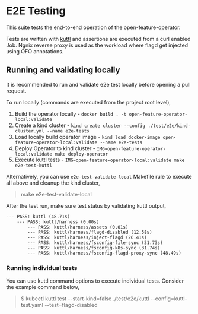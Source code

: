 # E2E Testing

This suite tests the end-to-end operation of the open-feature-operator.

Tests are written with [kuttl](https://kuttl.dev/) and assertions are executed from a curl enabled Job.
Ngnix reverse proxy is used as the workload where flagd get injected using OFO annotations.

## Running and validating locally

It is recommended to run and validate e2e test locally before opening a pull request.

To run locally (commands are executed from the project root level),

1. Build the operator locally - `docker build . -t open-feature-operator-local:validate`
2. Create a kind cluster - `kind create cluster --config ./test/e2e/kind-cluster.yml --name e2e-tests`
3. Load locally build operator image - `kind load docker-image open-feature-operator-local:validate --name e2e-tests`
4. Deploy Operator to kind cluster - `IMG=open-feature-operator-local:validate make deploy-operator`
5. Execute kuttl tests - `IMG=open-feature-operator-local:validate make e2e-test-kuttl`

Alternatively, you can use `e2e-test-validate-local` Makefile rule to execute all above and cleanup the kind cluster,

> make e2e-test-validate-local

After the test run, make sure test status by validating kuttl output,

```text
--- PASS: kuttl (48.71s)
    --- PASS: kuttl/harness (0.00s)
        --- PASS: kuttl/harness/assets (0.01s)
        --- PASS: kuttl/harness/flagd-disabled (12.58s)
        --- PASS: kuttl/harness/inject-flagd (26.41s)
        --- PASS: kuttl/harness/fsconfig-file-sync (31.73s)
        --- PASS: kuttl/harness/fsconfig-k8s-sync (31.74s)
        --- PASS: kuttl/harness/fsconfig-flagd-proxy-sync (48.49s)
```

### Running individual tests

You can use kuttl command options to execute individual tests. Consider the example command below,

>$ kubectl kuttl test --start-kind=false ./test/e2e/kuttl --config=kuttl-test.yaml --test=flagd-disabled